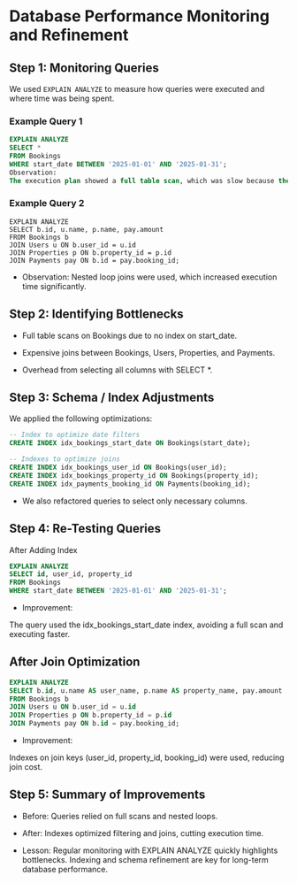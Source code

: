 # Database Performance Monitoring and Refinement

## Step 1: Monitoring Queries
We used `EXPLAIN ANALYZE` to measure how queries were executed and where time was being spent.

### Example Query 1
```sql
EXPLAIN ANALYZE
SELECT *
FROM Bookings
WHERE start_date BETWEEN '2025-01-01' AND '2025-01-31';
Observation:
The execution plan showed a full table scan, which was slow because the Bookings table is large.
```

### Example Query 2
```
EXPLAIN ANALYZE
SELECT b.id, u.name, p.name, pay.amount
FROM Bookings b
JOIN Users u ON b.user_id = u.id
JOIN Properties p ON b.property_id = p.id
JOIN Payments pay ON b.id = pay.booking_id;
```

- Observation:
Nested loop joins were used, which increased execution time significantly.

## Step 2: Identifying Bottlenecks
- Full table scans on Bookings due to no index on start_date.

- Expensive joins between Bookings, Users, Properties, and Payments.

- Overhead from selecting all columns with SELECT *.

## Step 3: Schema / Index Adjustments
We applied the following optimizations:

```sql
-- Index to optimize date filters
CREATE INDEX idx_bookings_start_date ON Bookings(start_date);

-- Indexes to optimize joins
CREATE INDEX idx_bookings_user_id ON Bookings(user_id);
CREATE INDEX idx_bookings_property_id ON Bookings(property_id);
CREATE INDEX idx_payments_booking_id ON Payments(booking_id);
``` 

- We also refactored queries to select only necessary columns.

## Step 4: Re-Testing Queries
After Adding Index
```sql
EXPLAIN ANALYZE
SELECT id, user_id, property_id
FROM Bookings
WHERE start_date BETWEEN '2025-01-01' AND '2025-01-31';
```

- Improvement:

The query used the idx_bookings_start_date index, avoiding a full scan and executing faster.

## After Join Optimization
```sql
EXPLAIN ANALYZE
SELECT b.id, u.name AS user_name, p.name AS property_name, pay.amount
FROM Bookings b
JOIN Users u ON b.user_id = u.id
JOIN Properties p ON b.property_id = p.id
JOIN Payments pay ON b.id = pay.booking_id;
```

- Improvement:

Indexes on join keys (user_id, property_id, booking_id) were used, reducing join cost.

## Step 5: Summary of Improvements
- Before: Queries relied on full scans and nested loops.

- After: Indexes optimized filtering and joins, cutting execution time.

- Lesson: Regular monitoring with EXPLAIN ANALYZE quickly highlights bottlenecks. Indexing and schema refinement are key for long-term database performance.